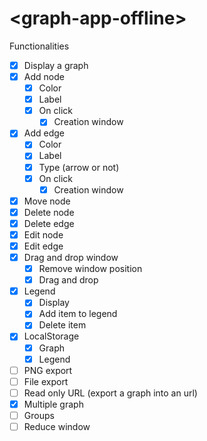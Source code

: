 # \<graph-app-offline\>

Functionalities

- [x] Display a graph
- [x] Add node
    - [x] Color
    - [x] Label
    - [x] On click
        - [x] Creation window
- [x] Add edge
    - [x] Color
    - [x] Label
    - [x] Type (arrow or not)
    - [x] On click
        - [x] Creation window
- [x] Move node
- [x] Delete node
- [x] Delete edge
- [x] Edit node
- [x] Edit edge
- [x] Drag and drop window
    - [x] Remove window position
    - [x] Drag and drop
- [x] Legend
    - [x] Display
    - [x] Add item to legend 
    - [x] Delete item
- [x] LocalStorage
    - [x] Graph
    - [x] Legend 
- [ ] PNG export
- [ ] File export
- [ ] Read only URL (export a graph into an url)
- [x] Multiple graph
- [ ] Groups
- [ ] Reduce window
